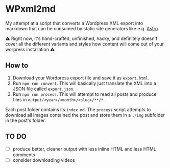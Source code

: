# WPxml2md

My attempt at a script that converts a Wordpress XML export into markdown that can be consumed by static site
generators like e.g. [Astro](https://astro.build/).

⚠️ Right now, it's hand-crafted, unfinished, hacky, and definitely doesn't cover all the different variants and styles
how content will come out of your worpress installation ⚠️

## How to

1. Download your Wordpress export file and save it as `export.html`.
2. Run `npm run convert`. This will basically just translate the XML into a JSON file called `export.json`.
3. Run `npm run process`. This will attempt to read all posts and produce files in `output/<year>/<month>/<slug>/**/*`.

Each post folder contains its `index.md`. The `process` script attempts to download all images contained the post and
store them in a `./img` subfolder in the post's folder.

## TO DO
- [ ] produce better, cleaner output with less inline HTML and less HTML comments
- [ ] consider downloading videos
